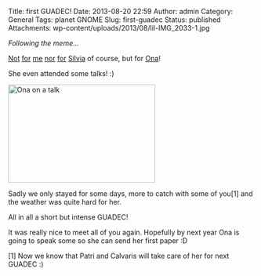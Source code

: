 Title: first GUADEC!
Date: 2013-08-20 22:59
Author: admin
Category: General
Tags: planet GNOME
Slug: first-guadec
Status: published
Attachments: wp-content/uploads/2013/08/lil-IMG_2033-1.jpg

*Following the meme...*

[Not](http://gil.badall.net/2012/08/11/guadec-wrap-up/ "Post about GUADEC 2012") [for](http://gil.badall.net/2010/08/02/pre-post-guadec/ "Post about GUADEC 2010") [me](http://gil.badall.net/2009/06/30/going-to-guadec/ "Post about GUADEC 2009") [nor](http://gil.badall.net/2008/07/23/guadec-2008-lanada/ "Post about GUADEC 2008") [for](http://gil.badall.net/2007/07/24/guadec07-i-n800/ "Post about GUADEC 2007") [Sílvia](http://silvia.badall.net "Sílvia's blog") of course, but for [Ona](http://casament.badall.net "Blog where Sílvia updates Ona's doings")!

She even attended some talks! :)

[<img src="http://gil.badall.net/wp-content/uploads/2013/08/lil-IMG_2033-1-300x200.jpg" class="aligncenter size-medium wp-image-1527" width="300" height="200" alt="Ona on a talk" />]({static}wp-content/uploads/2013/08/lil-IMG_2033-1.jpg)

Sadly we only stayed for some days, more to catch with some of you\[1\] and the weather was quite hard for her.

All in all a short but intense GUADEC!

It was really nice to meet all of you again. Hopefully by next year Ona is going to speak some so she can send her first paper :D

\[1\] Now we know that Patri and Calvaris will take care of her for next GUADEC :)
